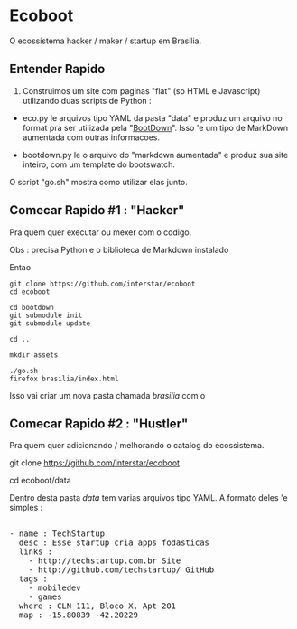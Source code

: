 # Ecoboot

O ecossistema hacker / maker / startup em Brasilia.

## Entender Rapido

1) Construimos um site com paginas "flat" (so HTML e Javascript) utilizando duas scripts de Python :

  * eco.py le arquivos tipo YAML da pasta "data" e produz um arquivo no format pra ser utilizada pela "[BootDown](https://github.com/interstar/bootdown)". Isso 'e um tipo de MarkDown aumentada com outras informacoes.
  
  * bootdown.py le o arquivo do "markdown aumentada" e produz sua site inteiro, com um template do bootswatch. 

O script "go.sh" mostra como utilizar elas junto.

## Comecar Rapido #1 : "Hacker" 

Pra quem quer executar ou mexer com o codigo. 

Obs : precisa Python e o biblioteca de Markdown instalado

Entao

    git clone https://github.com/interstar/ecoboot
    cd ecoboot
  
    cd bootdown 
    git submodule init
    git submodule update
  
    cd ..
   
    mkdir assets

    ./go.sh
    firefox brasilia/index.html
  
Isso vai criar um nova pasta chamada *brasilia* com o

## Comecar Rapido #2 : "Hustler" 

Pra quem quer adicionando / melhorando o catalog do ecossistema.

   git clone https://github.com/interstar/ecoboot

   cd ecoboot/data
  
Dentro desta pasta *data* tem varias arquivos tipo YAML. A formato deles 'e simples :

<pre>

- name : TechStartup
  desc : Esse startup cria apps fodasticas
  links :
    - http://techstartup.com.br Site
    - http://github.com/techstartup/ GitHub
  tags :
    - mobiledev
    - games
  where : CLN 111, Bloco X, Apt 201
  map : -15.80839 -42.20229
   
</pre>  




